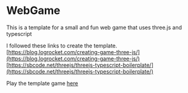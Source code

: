 # WebGame
This is a template for a small and fun web game that uses three.js and typescript

I followed these links to create the template.
[https://blog.logrocket.com/creating-game-three-js/](https://blog.logrocket.com/creating-game-three-js/)
[https://sbcode.net/threejs/threejs-typescript-boilerplate/](https://sbcode.net/threejs/threejs-typescript-boilerplate/)

Play the template game [here](https://www.aaroncollins.info/WebGame/)
